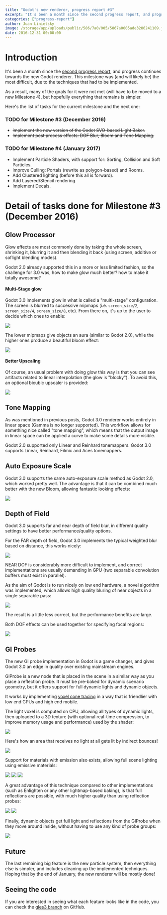 ```yaml
---
title: "Godot's new renderer, progress report #3"
excerpt: "It's been a month since the second progress report, and progress continues towards the new Godot renderer. This milestone was (and will likely be) the most difficult, due to the techniques that had to be implemented."
categories: ["progress-report"]
author: Juan Linietsky
image: /storage/app/uploads/public/586/7a0/005/5867a0005ade3286241109.jpg
date: 2016-12-31 00:00:00
---
```


# Introduction

It's been a month since the [second progress report](/article/godots-new-renderer-progress-report-2), and progress continues towards the new Godot renderer. This milestone was (and will likely be) the most difficult, due to the techniques that had to be implemented.

As a result, many of the goals for it were not met (will have to be moved to a new Milestone 4), but hopefully everything that remains is simpler.

Here's the list of tasks for the current milestone and the next one:


### TODO for Milestone #3 (December 2016)

* ~~Implement the new version of the Godot SVO-based Light Baker.~~
* ~~Implement post process effects: DOF Blur, Bloom and Tone Mapping.~~

### TODO for Milestone #4 (January 2017)

* Implement Particle Shaders, with support for: Sorting, Collision and Soft Particles.
* Improve Culling: Portals (rewrite as polygon-based) and Rooms.
* Add Clustered lighting (before this all is forward).
* Add Layered/Stencil rendering.
* Implement Decals.

# Detail of tasks done for Milestone #3 (December 2016)

## Glow Processor

Glow effects are most commonly done by taking the whole screen, shrinking it, blurring it and then blending it back (using screen, additive or soflight blending modes).

Godot 2.0 already supported this in a more or less limited fashion, so the challenge for 3.0 was, how to make glow much better? how to make it totally awesome?

#### Multi-Stage glow

Godot 3.0 implements glow in what is called a "multi-stage" configuration. The screen is blurred to successive mipmaps (i.e. `screen_size/2`, `screen_size/4`, `screen_size/8`, etc). From there on, it's up to the user to decide which ones to enable:

![](/storage/app/media/devlog/progress3/nrpr3.png)

The lower mipmaps give objects an aura (similar to Godot 2.0), while the higher ones produce a beautiful bloom effect:

![](/storage/app/media/devlog/progress3/nrpr1.jpg)

#### Better Upscaling

Of course, an usual problem with doing glow this way is that you can see artifacts related to linear interpolation (the glow is "blocky"). To avoid this, an optional bicubic upscaler is provided:

![](/storage/app/media/devlog/progress3/nrpr2.jpg)

## Tone Mapping

As was mentioned in previous posts, Godot 3.0 renderer works entirely in linear space (Gamma is no longer supported). This workflow allows for something nice called "tone mapping", which means that the output image in linear space can be applied a curve to make some details more visible.

Godot 2.0 supported only Linear and Reinhard tonemappers. Godot 3.0 supports Linear, Reinhard, Filmic and Aces tonemappers.

## Auto Exposure Scale

Godot 3.0 supports the same auto-exposure scale method as Godot 2.0, which worked pretty well. The advantage is that it can be combined much better with the new Bloom, allowing fantastic looking effects:

![](/storage/app/media/devlog/progress3/blur80.gif)

## Depth of Field

Godot 3.0 supports far and near depth of field blur, in different quality settings to have better performance/quality options.

For the FAR depth of field, Godot 3.0 implements the typical weighted blur based on distance, this works nicely:

![](/storage/app/media/devlog/progress3/nrpr4.jpg)

NEAR DOF is considerably more difficult to implement, and correct implementations are usually demanding in GPU (two separable convolution buffers must exist in parallel).

As the aim of Godot is to run nicely on low end hardware, a novel algorithm was implemented, which allows high quality bluring of near objects in a single separable pass:

![](/storage/app/media/devlog/progress3/nrpr5.jpg)

The result is a little less correct, but the performance benefits are large.

Both DOF effects can be used together for specifying focal regions:

![](/storage/app/media/devlog/progress3/dof_blur4.gif)

## GI Probes

The new GI probe implementation in Godot is a game changer, and gives Godot 3.0 an edge in quality over existing mainstream engines.

GIProbe is a new node that is placed in the scene in a similar way as you place a reflection probe. It must be pre-baked for dynamic scenario geometry, but it offers support for full dynamic lights and dynamic objects.

It works by implementing [voxel cone tracing](http://on-demand.gputechconf.com/gtc/2012/presentations/SB134-Voxel-Cone-Tracing-Octree-Real-Time-Illumination.pdf) in a way that is friendlier with low end GPUs and high end mobile.

The light voxel is computed on CPU, allowing all types of dynamic lights, then uploaded to a 3D texture (with optional real-time compression, to improve memory usage and performance) used by the shader:

![](/storage/app/media/devlog/progress3/nrpr6.jpg)

Here's how an area that receives no light at all gets lit by indirect bounces!

![](/storage/app/media/devlog/progress3/nrpr7.jpg)

Support for materials with emission also exists, allowing full scene lighting using emissive materials:

![](/storage/app/media/devlog/progress3/gdmonkeys.jpg)
![](/storage/app/media/devlog/progress3/nrpr8.jpg)
![](/storage/app/media/devlog/progress3/nrpr9.jpg)

A great advantage of this technique compared to other implementations (such as Enlighten or any other lightmap-based baking), is that full reflections are possible, with much higher quality than using reflection probes:

![](/storage/app/media/devlog/progress3/realtime_gi.gif)
![](/storage/app/media/devlog/progress3/vctr2.gif)

Finally, dynamic objects get full light and reflections from the GIProbe when they move around inside, without having to use any kind of probe groups:

![](/storage/app/media/devlog/progress3/light_information.gif)

## Future

The last remaining big feature is the new particle system, then everything else is simpler, and includes cleaning up the implemented techniques. Hoping that by the end of January, the new renderer will be mostly done!

## Seeing the code

If you are interested in seeing what each feature looks like in the code, you can check the [gles3 branch](https://github.com/godotengine/godot/commits/gles3) on GitHub.
